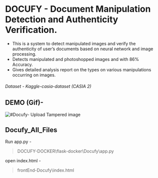 
# DOCUFY - Document Manipulation Detection and Authenticity Verification.

- This is a system to detect manipulated images and verify the authenticity of user’s documents based on neural network and image processing.
-  Detects manipulated and photoshopped images and with 86% Accuracy.
-  Gives detailed analysis report on the types on various manipulations occurring on images.

###### Dataset - Kaggle-casia-dataset (CASIA 2)
## DEMO (Gif)-

![#Docufy- Upload Tampered image](Docufy2.gif)

## Docufy_All_Files
Run app.py - 
> DOCUFY-DOCKER\flask-docker\Docufy\app.py

open index.html - 
> frontEnd-Docufy\index.html
